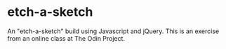 # etch-a-sketch
An "etch-a-sketch" build using Javascript and jQuery.  This is an exercise from an online class at The Odin Project.
